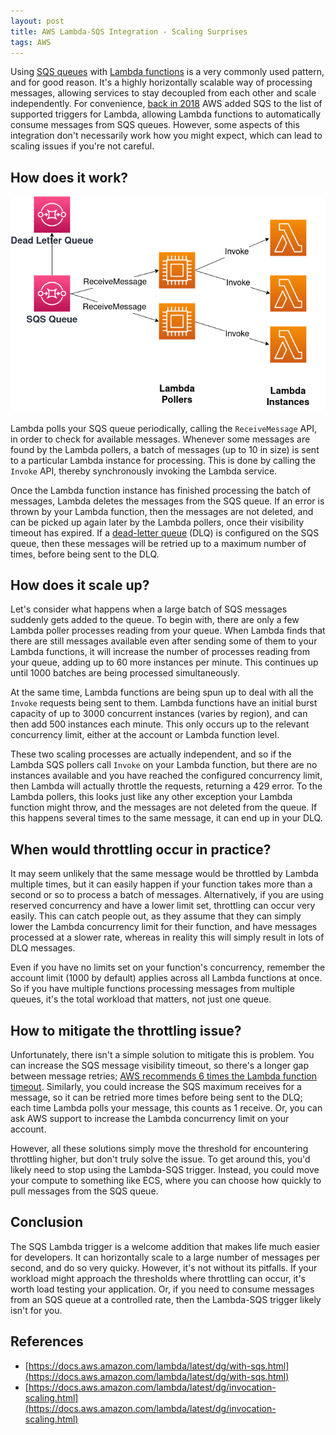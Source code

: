```yaml
---
layout: post
title: AWS Lambda-SQS Integration - Scaling Surprises
tags: AWS
---
```


Using [SQS queues](https://aws.amazon.com/sqs/) with [Lambda functions](https://aws.amazon.com/lambda/) is a very 
commonly used pattern, and for good reason. It's a highly horizontally scalable way of processing messages, allowing 
services to stay decoupled from each other and scale independently. For convenience, [back in 2018](https://aws.amazon.com/blogs/aws/aws-lambda-adds-amazon-simple-queue-service-to-supported-event-sources/) AWS added SQS to 
the list of supported triggers for Lambda, allowing Lambda functions to automatically consume messages 
from SQS queues. However, some aspects of this 
integration don't necessarily 
work how you might expect, which can lead to scaling issues if you're not careful.



## How does it work?

![AWS Lambda-SQS integration digram](/images/figures/2021-09-21-aws-lambda-sqs-integration-diagram.png)


Lambda polls your SQS queue periodically, calling the `ReceiveMessage` API, in order to check for 
available messages. Whenever some messages are found by the Lambda pollers, a batch of messages (up to 10 in 
size) is sent to a particular Lambda instance for processing. This is done by calling the `Invoke` API, thereby 
synchronously invoking the Lambda service.

Once the Lambda function instance has finished processing the batch of messages, 
Lambda deletes the messages from the SQS queue. If an error is thrown by your Lambda function, then the 
messages are not deleted, and can be picked up again later by the Lambda pollers, once their visibility timeout has 
expired. If a [dead-letter queue](https://docs.aws.amazon.com/AWSSimpleQueueService/latest/SQSDeveloperGuide/sqs-dead-letter-queues.html) (DLQ) is configured on the SQS queue, then these messages will be retried up to a 
maximum number of times, before being sent to the DLQ.


## How does it scale up?

Let's consider what happens when a large batch of SQS messages suddenly 
gets added to the queue. To begin with, there are only a few Lambda poller processes reading from your queue. When 
Lambda finds that there are still messages available even after sending some of them to your Lambda functions, it 
will increase the number of processes reading from your queue, adding up to 60 more instances per minute. This 
continues up until 1000 batches are being processed simultaneously.

At the same time, Lambda functions are being spun up to deal with all the `Invoke` requests being sent to them. Lambda 
functions have an initial burst capacity of up to 3000 concurrent instances (varies by region), and can then add 500 
instances each 
minute. This only occurs up to the relevant concurrency limit, either at the account or Lambda function level.

These two scaling processes are actually independent, and so if the Lambda SQS pollers call `Invoke` on your Lambda 
function, but there are no instances available and you have reached the configured concurrency limit, then Lambda 
will actually throttle the requests, returning a 429 error. To the Lambda pollers, this looks just like any other 
exception your Lambda function might throw, and the messages are not deleted from the queue. If this happens several 
times to the 
same message, it can end up in your DLQ. 

## When would throttling occur in practice?

It may seem unlikely that the same message would be throttled by Lambda multiple times, but it can easily happen if 
your function takes more than a second or so to process a batch of messages. Alternatively, if you are using 
reserved concurrency and have a lower limit set, throttling can occur very easily. This can catch people out, as 
they assume that they can simply lower the Lambda concurrency limit for their function, and have messages processed 
at a slower rate, whereas in reality this will simply result in lots of DLQ messages.

Even if you have no limits set on 
your function's concurrency, remember the account limit (1000 by default) applies across all Lambda functions at once.
So if you have multiple functions processing messages from multiple queues, it's the total workload that matters, 
not just one queue.

## How to mitigate the throttling issue?

Unfortunately, there isn't a simple solution to mitigate this is problem. You can increase the SQS message 
visibility timeout, so there's a longer gap between message retries; [AWS recommends 6 times the Lambda function 
timeout](https://docs.aws.amazon.com/lambda/latest/dg/with-sqs.html#events-sqs-queueconfig). Similarly, you could 
increase 
the SQS 
maximum 
receives for a message, so it can be retried more times before being sent to the DLQ; each time Lambda polls your 
message, this counts as 1 receive. Or, you can ask AWS support to increase the Lambda concurrency limit on your 
account.

However, all these solutions simply move the threshold for encountering throttling higher, but don't truly solve the 
issue. To get around this, you'd likely need to stop using the Lambda-SQS trigger. Instead, you could move your 
compute to something like ECS, where you can choose how quickly to pull messages from the SQS queue.


## Conclusion

The SQS Lambda trigger is a welcome addition that makes life much easier for developers. It can horizontally scale 
to a large number of messages per second, and do so very quicky. However, it's not without its 
pitfalls. If your workload might approach the thresholds where throttling can occur, it's worth load testing your 
application. Or, if you need to consume messages from an SQS queue at a controlled rate, then the Lambda-SQS 
trigger likely isn't for you.





## References

- [https://docs.aws.amazon.com/lambda/latest/dg/with-sqs.html](https://docs.aws.amazon.com/lambda/latest/dg/with-sqs.html)
- [https://docs.aws.amazon.com/lambda/latest/dg/invocation-scaling.html](https://docs.aws.amazon.com/lambda/latest/dg/invocation-scaling.html)


